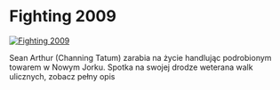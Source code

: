 Fighting 2009 
=============
[![Fighting 2009 ](http://vidos.pl/images/player.gif)](http://vidos.pl/fighting-2009)

 Sean Arthur (Channing Tatum) zarabia na życie handlując podrobionym towarem w Nowym Jorku. Spotka na swojej drodze weterana walk ulicznych, zobacz pełny opis
